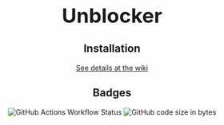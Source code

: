 <div align='center'>
  <h1 style='font-size: 40px'>Unblocker</h1>
  <h2>Installation</h2>
  <a href="https://github.com/epic-person-on/unblocker/wiki/Deployment"> See details at the wiki</a>
  <h2>Badges</h2>
  <img alt="GitHub Actions Workflow Status" src="https://img.shields.io/github/actions/workflow/status/epic-person-on/unblocker/test.yml"> <img alt="GitHub code size in bytes" src="https://img.shields.io/github/languages/code-size/UseInterstellar/Interstellar">
</div>
